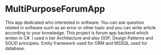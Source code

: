 # MultiPurposeForumApp
This app dedicated who interested in software. You can ask question related in software such as an error or other topic and you can write article according to your knowledge.
This project is forum app backend which writen in C#. I used n tier Architecture and also OOP, Design Patterns and SOLID principles. Entity framework used for ORM and MSSQL used for database.
